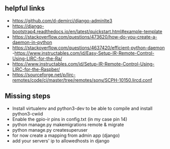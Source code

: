 ## helpful links
- https://github.com/d-demirci/django-adminlte3
- https://django-bootstrap4.readthedocs.io/en/latest/quickstart.html#example-template
- https://stackoverflow.com/questions/473620/how-do-you-create-a-daemon-in-python
- https://stackoverflow.com/questions/4637420/efficient-python-daemon
-https://www.instructables.com/id/Easy-Setup-IR-Remote-Control-Using-LIRC-for-the-Ra/
- https://www.instructables.com/id/Setup-IR-Remote-Control-Using-LIRC-for-the-Raspber/
- https://sourceforge.net/p/lirc-remotes/code/ci/master/tree/remotes/sony/SCPH-10150.lircd.conf

## Missing steps
- Install virtualenv and python3-dev to be able to compile and install python3-cwiid
- Enable the gpio-ir pins in config.txt (in my case pin 14)
- python manage.py makemigrations remote & migrate
- python manage.py createsuperuser
- for now create a mapping from admin app (django)
- add your servers' ip to allowedhosts in django